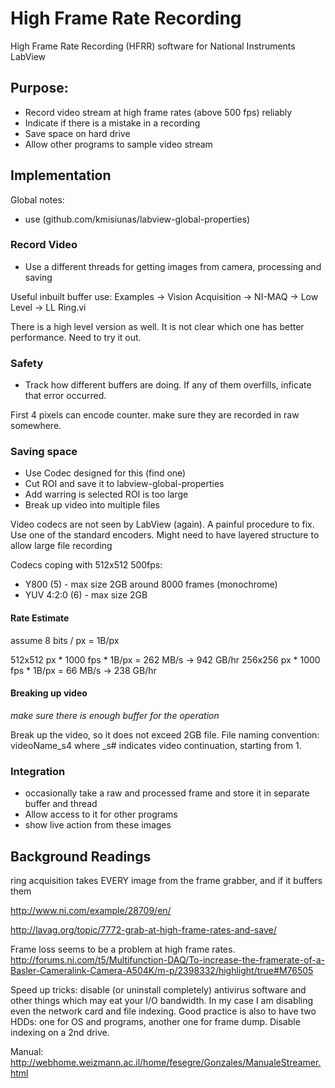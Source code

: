 # High Frame Rate Recording  

High Frame Rate Recording (HFRR) software for National Instruments LabView

## Purpose:
 - Record video stream at high frame rates (above 500 fps) reliably
 - Indicate if there is a mistake in a recording
 - Save space on hard drive
 - Allow other programs to sample video stream


## Implementation

Global notes:
 - use (github.com/kmisiunas/labview-global-properties)

### Record Video
 - Use a different threads for getting images from camera, processing and saving 

Useful inbuilt buffer use:
Examples -> Vision Acquisition -> NI-MAQ -> Low Level -> LL Ring.vi

There is a high level version as well. It is not clear which one has better performance. Need to try it out. 


### Safety
 - Track how different buffers are doing. If any of them overfills, inficate that error occurred.   

First 4 pixels can encode counter. make sure they are recorded in raw somewhere.

### Saving space 
 - Use Codec designed for this (find one)
 - Cut ROI and save it to labview-global-properties
 - Add warring is selected ROI is too large
 - Break up video into multiple files

Video codecs are not seen by LabView (again). A painful procedure to fix. Use one of the standard encoders. Might need to have layered structure to allow large file recording

Codecs coping with 512x512 500fps:
 - Y800  (5)  - max size 2GB around 8000 frames (monochrome)
 - YUV 4:2:0  (6) - max size 2GB

#### Rate Estimate

assume 8 bits / px = 1B/px

512x512 px * 1000 fps * 1B/px = 262 MB/s -> 942 GB/hr
256x256 px * 1000 fps * 1B/px =  66 MB/s -> 238 GB/hr

#### Breaking up video

*make sure there is enough buffer for the operation*

Break up the video, so it does not exceed 2GB file. File naming convention:
    videoName_s4
where _s# indicates video continuation, starting from 1.


### Integration
 - occasionally take a raw and processed frame and store it in separate buffer and thread
 - Allow access to it for other programs
 - show live action from these images


## Background Readings

ring acquisition takes EVERY image from the frame grabber, and if it buffers them

http://www.ni.com/example/28709/en/

http://lavag.org/topic/7772-grab-at-high-frame-rates-and-save/

Frame loss seems to be a problem at high frame rates.
    http://forums.ni.com/t5/Multifunction-DAQ/To-increase-the-framerate-of-a-Basler-Cameralink-Camera-A504K/m-p/2398332/highlight/true#M76505

Speed up tricks: 
    disable (or uninstall completely) antivirus software and other things which may eat your I/O bandwidth. In my case I am disabling even the network card and file indexing. Good practice is also to have two HDDs: one for OS and programs, another one for frame dump. Disable indexing on a 2nd drive.


Manual:
    http://webhome.weizmann.ac.il/home/fesegre/Gonzales/ManualeStreamer.html
